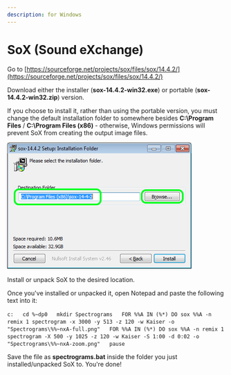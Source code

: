 ```yaml
---
description: for Windows
---
```


# SoX \(Sound eXchange\)

Go to [https://sourceforge.net/projects/sox/files/sox/14.4.2/](https://sourceforge.net/projects/sox/files/sox/14.4.2/)

Download either the installer \(**sox-14.4.2-win32.exe**\) or portable \(**sox-14.4.2-win32.zip**\) version.

If you choose to install it, rather than using the portable version, you must change the default installation folder to somewhere besides **C:\Program Files** / **C:\Program Files \(x86\)** - otherwise, Windows permissions will prevent SoX from creating the output image files.

![](../.gitbook/assets/image%20%2852%29.png)

Install or unpack SoX to the desired location.

Once you've installed or unpacked it, open Notepad and paste the following text into it:

`c:  
cd %~dp0  
mkdir Spectrograms  
FOR %%A IN (%*) DO sox %%A -n remix 1 spectrogram -x 3000 -y 513 -z 120 -w Kaiser -o "Spectrograms\%%~nxA-full.png"  
FOR %%A IN (%*) DO sox %%A -n remix 1 spectrogram -X 500 -y 1025 -z 120 -w Kaiser -S 1:00 -d 0:02 -o "Spectrograms\%%~nxA-zoom.png"  
pause`

Save the file as **spectrograms.bat** inside the folder you just installed/unpacked SoX to. You're done!


